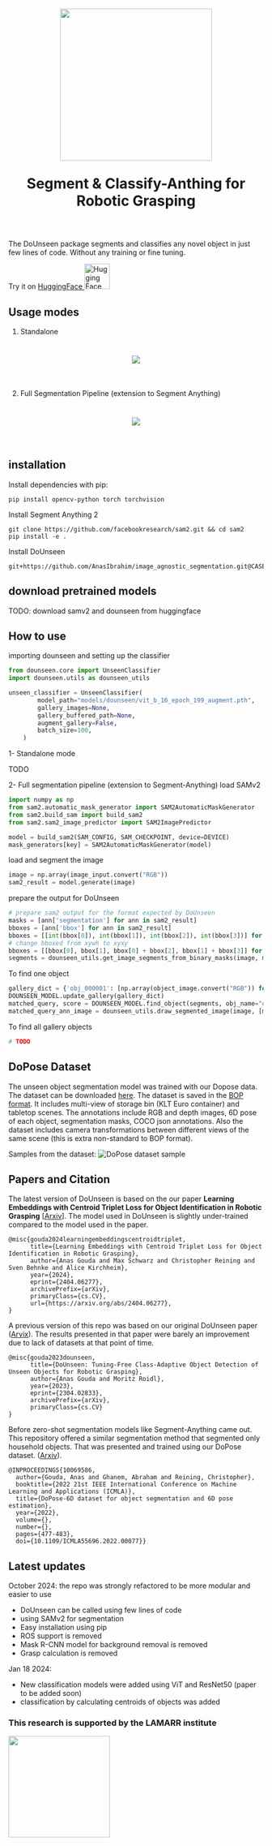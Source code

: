<h1 align="center">
<img src="./images/dounseen_logo_10.svg" width="300">

Segment & Classify-Anthing for Robotic Grasping
</h1><br>

The DoUnseen package segments and classifies any novel object in just few lines of code. Without any training or fine tuning.

Try it on
<a href="https://huggingface.co/spaces/anas-gouda/dounseen">
HuggingFace
  <img src="https://huggingface.co/front/assets/huggingface_logo-noborder.svg" alt="Hugging Face" width="50" height="50">
</a>


## Usage modes

1. Standalone
<h1 align="center">
<img src="./images/standalone.png">
</h1><br>

2. Full Segmentation Pipeline (extension to Segment Anything)
<h1 align="center">
<img src="./images/fullpipeline.png">
</h1><br>

## installation

Install dependencies with pip:
```commandline
pip install opencv-python torch torchvision
```

Install Segment Anything 2
```commandline
git clone https://github.com/facebookresearch/sam2.git && cd sam2
pip install -e .
```

Install DoUnseen
```commandline
git+https://github.com/AnasIbrahim/image_agnostic_segmentation.git@CASE_release
```

## download pretrained models

TODO: download samv2 and dounseen from huggingface

## How to use 
importing dounseen and setting up the classifier
```python
from dounseen.core import UnseenClassifier
import dounseen.utils as dounseen_utils

unseen_classifier = UnseenClassifier(
        model_path="models/dounseen/vit_b_16_epoch_199_augment.pth",
        gallery_images=None,
        gallery_buffered_path=None,
        augment_gallery=False,
        batch_size=100,
    )
```

1- Standalone mode

TODO

2- Full segmentation pipeline (extension to Segment-Anything)
load SAMv2
```python
import numpy as np
from sam2.automatic_mask_generator import SAM2AutomaticMaskGenerator
from sam2.build_sam import build_sam2
from sam2.sam2_image_predictor import SAM2ImagePredictor

model = build_sam2(SAM_CONFIG, SAM_CHECKPOINT, device=DEVICE)
mask_generators[key] = SAM2AutomaticMaskGenerator(model)
```
load and segment the image
```python
image = np.array(image_input.convert("RGB"))
sam2_result = model.generate(image)
```
prepare the output for DoUnseen
```python
# prepare sam2 output for the format expected by DoUnseen
masks = [ann['segmentation'] for ann in sam2_result]
bboxes = [ann['bbox'] for ann in sam2_result]
bboxes = [[int(bbox[0]), int(bbox[1]), int(bbox[2]), int(bbox[3])] for bbox in bboxes]
# change bboxed from xywh to xyxy
bboxes = [[bbox[0], bbox[1], bbox[0] + bbox[2], bbox[1] + bbox[3]] for bbox in bboxes]
segments = dounseen_utils.get_image_segments_from_binary_masks(image, masks, bboxes)
```
To find one object
```python
gallery_dict = {'obj_000001': [np.array(object_image.convert("RGB")) for object_image in [object_image1, object_image2, object_image3, object_image4, object_image5, object_image6]]}
DOUNSEEN_MODEL.update_gallery(gallery_dict)
matched_query, score = DOUNSEEN_MODEL.find_object(segments, obj_name="obj_000001", method="max")
matched_query_ann_image = dounseen_utils.draw_segmented_image(image, [masks[matched_query]], [bboxes[matched_query]], classes_predictions=[0], classes_names=["obj_000001"])
```
To find all gallery objects
```python
# TODO
```


## DoPose Dataset
The unseen object segmentation model was trained with our Dopose data.
The dataset can be downloaded [here](https://zenodo.org/record/6103779).
The dataset is saved in the [BOP format](https://github.com/thodan/bop_toolkit/blob/master/docs/bop_datasets_format.md).
It includes multi-view of storage bin (KLT Euro container) and tabletop scenes.
The annotations include RGB and depth images, 6D pose of each object, segmentation masks, COCO json annotations. Also the dataset includes camera transformations between different views of the same scene (this is extra non-standard to BOP format).

Samples from the dataset:
![DoPose dataset sample](images/DoPose.png)

## Papers and Citation

The latest version of DoUnseen is based on the our paper
**Learning Embeddings with Centroid Triplet Loss for Object Identification in Robotic Grasping**
[[Arxiv](https://arxiv.org/abs/2404.06277)].
The model used in DoUnseen is slightly under-trained compared to the model used in the paper.
```
@misc{gouda2024learningembeddingscentroidtriplet,
      title={Learning Embeddings with Centroid Triplet Loss for Object Identification in Robotic Grasping}, 
      author={Anas Gouda and Max Schwarz and Christopher Reining and Sven Behnke and Alice Kirchheim},
      year={2024},
      eprint={2404.06277},
      archivePrefix={arXiv},
      primaryClass={cs.CV},
      url={https://arxiv.org/abs/2404.06277}, 
}
```

A previous version of this repo was based on our original DoUnseen paper
([Arvix](https://arxiv.org/abs/2304.02833)).
The results presented in that paper were barely an improvement due to lack of datasets at that point of time.
```
@misc{gouda2023dounseen,
      title={DoUnseen: Tuning-Free Class-Adaptive Object Detection of Unseen Objects for Robotic Grasping}, 
      author={Anas Gouda and Moritz Roidl},
      year={2023},
      eprint={2304.02833},
      archivePrefix={arXiv},
      primaryClass={cs.CV}
}
```

Before zero-shot segmentation models like Segment-Anything came out.
This repository offered a similar segmentation method that segmented only household objects.
That was presented and trained using our DoPose dataset.
([Arxiv](https://arxiv.org/abs/2204.13613)).
```
@INPROCEEDINGS{10069586,
  author={Gouda, Anas and Ghanem, Abraham and Reining, Christopher},
  booktitle={2022 21st IEEE International Conference on Machine Learning and Applications (ICMLA)}, 
  title={DoPose-6D dataset for object segmentation and 6D pose estimation}, 
  year={2022},
  volume={},
  number={},
  pages={477-483},
  doi={10.1109/ICMLA55696.2022.00077}}
```


## Latest updates

October 2024: the repo was strongly refactored to be more modular and easier to use
- DoUnseen can be called using few lines of code
- using SAMv2 for segmentation
- Easy installation using pip
- ROS support is removed
- Mask R-CNN model for background removal is removed
- Grasp calculation is removed

Jan 18 2024:
- New classification models were added using ViT and ResNet50 (paper to be added soon)
- classification by calculating centroids of objects was added


### This research is supported by the LAMARR institute
<img src="images/lamarr_logo.png" width="200">